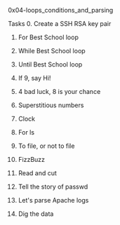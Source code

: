 0x04-loops_conditions_and_parsing

Tasks
0. Create a SSH RSA key pair

1. For Best School loop

2. While Best School loop

3. Until Best School loop

4. If 9, say Hi!

5. 4 bad luck, 8 is your chance

6. Superstitious numbers

7. Clock

8. For ls

9. To file, or not to file

10. FizzBuzz

11. Read and cut

12. Tell the story of passwd

13. Let's parse Apache logs

14. Dig the data

